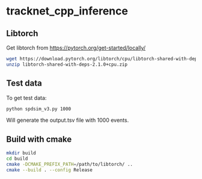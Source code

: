 # tracknet_cpp_inference
## Libtorch
Get libtorch from https://pytorch.org/get-started/locally/
```bash
wget https://download.pytorch.org/libtorch/cpu/libtorch-shared-with-deps-2.1.0%2Bcpu.zip
unzip libtorch-shared-with-deps-2.1.0+cpu.zip
```

## Test data
To get test data:
```bash
python spdsim_v3.py 1000
```
Will generate the output.tsv file with 1000 events.

## Build with cmake
```bash
mkdir build
cd build
cmake -DCMAKE_PREFIX_PATH=/path/to/libtorch/ ..
cmake --build . --config Release
```

